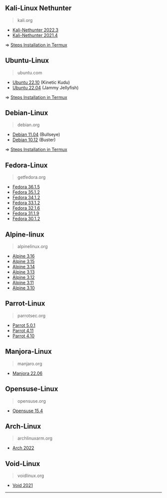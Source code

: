 ## Kali-Linux Nethunter
>kali.org

* [Kali-Nethunter 2022.3](http://kali.download/nethunter-images/kali-2022.3/rootfs)
* [Kali-Nethunter 2021.4](http://kali.download/nethunter-images/kali-2021.4/rootfs)

=> [Steps Installation in Termux](https://github.com/wahasa/nethunter)

## Ubuntu-Linux
> ubuntu.com

* [Ubuntu 22.10](https://github.com/wahasa/Ubuntu/releases/tag/22.10) (Kinetic Kudu)
* [Ubuntu 22.04](https://github.com/wahasa/Ubuntu/releases/tag/22.04) (Jammy Jellyfish)

=> [Steps Installation in Termux](https://github.com/wahasa/Ubuntu)

## Debian-Linux
> debian.org

* [Debian 11.04](https://github.com/wahasa/Debian/releases/tag/11.4) (Bullseye)
* [Debian 10.12](https://github.com/wahasa/Debian/releases/tag/10.12) (Buster)

=> [Steps Installation in Termux](https://github.com/wahasa/Debian)

## Fedora-Linux
> getfedora.org

* [Fedora 36.1.5](https://archives.fedoraproject.org/pub/archive/fedora/linux/releases/36/Container)
* [Fedora 35.1.2](https://archives.fedoraproject.org/pub/archive/fedora/linux/releases/35/Container)
* [Fedora 34.1.2](https://archives.fedoraproject.org/pub/archive/fedora/linux/releases/34/Container)
* [Fedora 33.1.2](https://archives.fedoraproject.org/pub/archive/fedora/linux/releases/33/Container)
* [Fedora 32.1.6](https://archives.fedoraproject.org/pub/archive/fedora/linux/releases/32/Container)
* [Fedora 31.1.9](https://archives.fedoraproject.org/pub/archive/fedora/linux/releases/31/Container)
* [Fedora 30.1.2](https://archives.fedoraproject.org/pub/archive/fedora/linux/releases/30/Container)

## Alpine-linux
> alpinelinux.org

* [Alpine 3.16](https://dl-cdn.alpinelinux.org/alpine/v3.16/releases)
* [Alpine 3.15](https://dl-cdn.alpinelinux.org/alpine/v3.15/releases)
* [Alpine 3.14](https://dl-cdn.alpinelinux.org/alpine/v3.14/releases)
* [Alpine 3.13](https://dl-cdn.alpinelinux.org/alpine/v3.13/releases)
* [Alpine 3.12](https://dl-cdn.alpinelinux.org/alpine/v3.12/releases)
* [Alpine 3.11](https://dl-cdn.alpinelinux.org/alpine/v3.11/releases)
* [Alpine 3.10](https://dl-cdn.alpinelinux.org/alpine/v3.10/releases)

## Parrot-Linux
> parrotsec.org

* [Parrot 5.0.1](https://ftp.up.pt/parrot/iso/5.0.1)
* [Parrot 4.11](https://ftp.up.pt/parrot/iso/4.11.3)
* [Parrot 4.10](https://ftp.up.pt/parrot/iso/4.10)

## Manjora-Linux
> manjaro.org

* [Manjora 22.06](https://github.com/manjaro-arm/rootfs/releases)

## Opensuse-Linux
> opensuse.org

* [Opensuse 15.4](http://download.opensuse.org/ports)

## Arch-Linux
> archlinuxarm.org

* [Arch 2022](http://tw2.mirror.archlinuxarm.org/os)

## Void-Linux
> voidlinux.org

* [Void 2021](https://a-hel-fi.m.voidlinux.org/live/current)
--------

